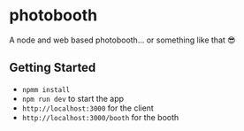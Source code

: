 # photobooth
A node and web based photobooth... or something like that 😎

## Getting Started
 - `npmm install`
 - `npm run dev` to start the app
 - `http://localhost:3000` for the client
 - `http://localhost:3000/booth` for the booth
